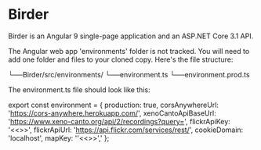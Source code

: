 # Birder
Birder is an Angular 9 single-page application and an ASP.NET Core 3.1 API.

The Angular web app 'environments' folder is not tracked.  You will need to add one folder and files to your cloned copy.
Here's the file structure:

└──Birder/src/environments/
                   └──environment.ts
                   └──environment.prod.ts
                  

The environment.ts file should look like this:

export const environment = {
    production: true,
    corsAnywhereUrl: 'https://cors-anywhere.herokuapp.com/',
    xenoCantoApiBaseUrl: 'https://www.xeno-canto.org/api/2/recordings?query=',
    flickrApiKey: '<<<add Flickr Api Key>>>',
    flickrApiUrl: 'https://api.flickr.com/services/rest/',
    cookieDomain: 'localhost',
    mapKey: ''<<<add Google Maps Api Key>>>',' 
  };

